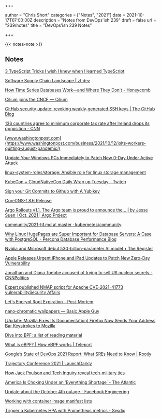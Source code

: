 +++

author = "Chris Short"
categories = ["Notes", "2021"]
date = 2021-10-17T07:00:00Z
description = "Notes from DevOps'ish 239"
draft = false
url = "239/notes"
title = "DevOps'ish 239 Notes"

+++

{{< notes-note >}}

## Notes

[3 TypeScript Tricks I wish I knew when I learned TypeScript](https://www.cstrnt.dev/blog/three-typescript-tricks)

[Software Supply Chain Landscape | zt.dev](https://zt.dev/supply-chain-landscape/)

[How Time Series Databases Work—and Where They Don't - Honeycomb](https://www.honeycomb.io/blog/time-series-database/)

[Cilium joins the CNCF — Cilium](https://cilium.io/blog/2021/10/13/cilium-joins-cncf)

[GitHub security update: revoking weakly-generated SSH keys | The GitHub Blog](https://github.blog/2021-10-11-github-security-update-revoking-weakly-generated-ssh-keys/)

[136 countries agree to minimum corporate tax rate after Ireland drops its opposition - CNN](https://www.cnn.com/2021/10/08/business/ireland-global-tax-deal-oecd/index.html)

[www.washingtonpost.com](https://www.washingtonpost.com/business/2021/10/12/jolts-workers-quitting-august-pandemic/)

[Update Your Windows PCs Immediately to Patch New 0-Day Under Active Attack](https://thehackernews.com/2021/10/update-your-windows-pcs-immediately-to.html)

[linux-system-roles/storage: Ansible role for linux storage management](https://github.com/linux-system-roles/storage)

[KubeCon + CloudNativeCon Daily Wrap up Tuesday - Twitch](https://www.twitch.tv/videos/1175143809)

[Sign your Git Commits to Github with A Yubikey](https://www.keithrozario.com/2021/10/sign-you-git-commits-to-github-with-a-yubikey.html)

[CoreDNS-1.8.6 Release](https://coredns.io/2021/10/07/coredns-1.8.6-release/)

[Argo Rollouts v1.1. The Argo team is proud to announce the… | by Jesse Suen | Oct, 2021 | Argo Project](https://blog.argoproj.io/argo-rollouts-v1-1-fef8611a9034)

[community/2021-h1.md at master · kubernetes/community](https://github.com/kubernetes/community/blob/master/committee-code-of-conduct/transparency-reports/2021-h1.md)

[Why Linux HugePages are Super Important for Database Servers: A Case with PostgreSQL - Percona Database Performance Blog](https://www.percona.com/blog/why-linux-hugepages-are-super-important-for-database-servers-a-case-with-postgresql/)

[Nvidia and Microsoft debut 530-billion-parameter AI model • The Register](https://www.theregister.com/2021/10/12/nvidia_microsoft_mtnlg/)

[Apple Releases Urgent iPhone and iPad Updates to Patch New Zero-Day Vulnerability](https://thehackernews.com/2021/10/apple-releases-urgent-iphone-and-ipad.html)

[Jonathan and Diana Toebbe accused of trying to sell US nuclear secrets - CNNPolitics](https://www.cnn.com/2021/10/10/politics/fbi-nuclear-string-operation/index.html)

[Expert published NMAP script for Apache CVE-2021-41773 vulnerabilitySecurity Affairs](https://securityaffairs.co/wordpress/123148/hacking/nmap-script-cve-apache-2021-41773.html?utm_source=rss&utm_medium=rss&utm_campaign=nmap-script-cve-apache-2021-41773)

[Let's Encrypt Root Expiration - Post-Mortem](https://scotthelme.co.uk/lets-encrypt-root-expiration-post-mortem/)

[nano-chromatic wallpapers — Basic Apple Guy](https://basicappleguy.com/basicappleblog/nanochromatic)

[[Update: Mozilla Fixes Its Documentation] Firefox Now Sends Your Address Bar Keystrokes to Mozilla](https://www.howtogeek.com/760425/firefox-now-sends-your-address-bar-keystrokes-to-mozilla/)

[Dive into BPF: a list of reading material](https://qmonnet.github.io/whirl-offload/2016/09/01/dive-into-bpf/)

[What is eBPF? | How eBPF works | Teleport](https://goteleport.com/blog/what-is-ebpf/?utm_source=twitter&utm_medium=social)

[Google’s State of DevOps 2021 Report: What SREs Need to Know | Rootly](https://rootly.com/blog/google-s-state-of-devops-2021-report-what-sres-need-to-know)

[Trajectory Conference 2021 | LaunchDarkly](https://trajectoryconf.com/trajectory-2021/?utm_source=devopsish&utm_medium=news_pod&utm_campaign=22q3-newsletter&utm_content=trajectory_21)

[How Jack Poulson and Tech Inquiry reveal tech-military ties](https://www.fastcompany.com/90682901/meet-the-ex-googler-whos-exposing-the-tech-military-industrial-complex?partner=rss&utm_source=twitter.com&utm_medium=social&utm_campaign=rss+fastcompany&utm_content=rss)

[America Is Choking Under an ‘Everything Shortage’ - The Atlantic](https://www.theatlantic.com/ideas/archive/2021/10/america-is-choking-under-an-everything-shortage/620322/)

[Update about the October 4th outage - Facebook Engineering](https://engineering.fb.com/2021/10/04/networking-traffic/outage/)

[Working with container image manifest lists](https://podman.io/blogs/2021/10/11/multiarch.html)

[Trigger a Kubernetes HPA with Prometheus metrics - Sysdig](https://sysdig.com/blog/kubernetes-hpa-prometheus/)
